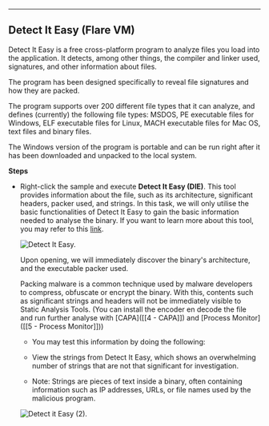 --- ---

<h2>Detect It Easy (Flare VM)</h2>

Detect It Easy is a free cross-platform program to analyze files you load into the application. It detects, among other things, the compiler and linker used, signatures, and other information about files.

The program has been designed specifically to reveal file signatures and how they are packed.

The program supports over 200 different file types that it can analyze, and defines (currently) the following file types: MSDOS, PE executable files for Windows, ELF executable files for Linux, MACH executable files for Mac OS, text files and binary files.

The Windows version of the program is portable and can be run right after it has been downloaded and unpacked to the local system.

**Steps**
- Right-click the sample and execute **Detect It Easy (DIE)**. This tool provides information about the file, such as its architecture, significant headers, packer used, and strings. In this task, we will only utilise the basic functionalities of Detect It Easy to gain the basic information needed to analyse the binary. If you want to learn more about this tool, you may refer to this [link](https://github.com/horsicq/Detect-It-Easy).

	![Detect It Easy.](https://tryhackme-images.s3.amazonaws.com/user-uploads/5dbea226085ab6182a2ee0f7/room-content/18a26e0f910ee4e94f1310d7448d2349.png)  

	Upon opening, we will immediately discover the binary's architecture, and the executable packer used.

	Packing malware is a common technique used by malware developers to compress, obfuscate or encrypt the binary. With this, contents such as significant strings and headers will not be immediately visible to Static Analysis Tools.  (You can install the encoder en decode the file and run further analyse with [CAPA]([[4 - CAPA]]) and [Process Monitor]([[5 - Process Monitor]]))

	- You may test this information by doing the following:

	-   View the strings from Detect It Easy, which shows an overwhelming number of strings that are not that significant for investigation.
	-   Note: Strings are pieces of text inside a binary, often containing information such as IP addresses, URLs, or file names used by the malicious program.  

	![Detect it Easy (2).](https://tryhackme-images.s3.amazonaws.com/user-uploads/5dbea226085ab6182a2ee0f7/room-content/2f1640cd8c821c7daf8ae9e04502b85a.png)